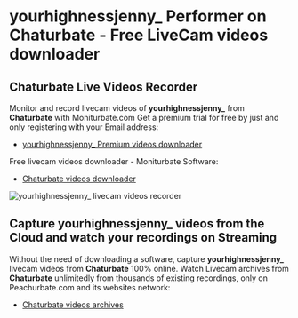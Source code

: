 # yourhighnessjenny_ Performer on Chaturbate - Free LiveCam videos downloader

## Chaturbate Live Videos Recorder

Monitor and record livecam videos of **yourhighnessjenny_** from **Chaturbate** with Moniturbate.com
Get a premium trial for free by just and only registering with your Email address:
* [yourhighnessjenny_ Premium videos downloader](https://moniturbate.com/request-demo-licence-key.html)

Free livecam videos downloader - Moniturbate Software:
* [Chaturbate videos downloader](https://moniturbate.com/moniturbate-download-software.html)

![yourhighnessjenny_ livecam videos recorder](https://peachurnet.com/templates/moniturbate-software.png)


## Capture yourhighnessjenny_ videos from the Cloud and watch your recordings on Streaming

Without the need of downloading a software, capture **yourhighnessjenny_** livecam videos from **Chaturbate** 100% online.
Watch Livecam archives from **Chaturbate** unlimitedly from thousands of existing recordings, only on Peachurbate.com and its websites network:
* [Chaturbate videos archives](https://peachurnet.com/)